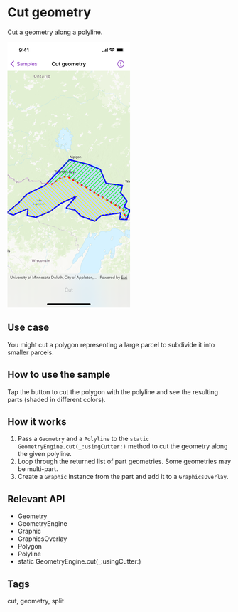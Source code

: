# Cut geometry

Cut a geometry along a polyline.

![Screenshot of cut geometry sample](cut-geometry.png)

## Use case

You might cut a polygon representing a large parcel to subdivide it into smaller parcels.

## How to use the sample

Tap the button to cut the polygon with the polyline and see the resulting parts (shaded in different colors).

## How it works

1. Pass a `Geometry` and a `Polyline` to the `static GeometryEngine.cut(_:usingCutter:)` method to cut the geometry along the given polyline.
2. Loop through the returned list of part geometries. Some geometries may be multi-part.
3. Create a `Graphic` instance from the part and add it to a `GraphicsOverlay`.

## Relevant API

* Geometry
* GeometryEngine
* Graphic
* GraphicsOverlay
* Polygon
* Polyline
* static GeometryEngine.cut(_:usingCutter:)

## Tags

cut, geometry, split